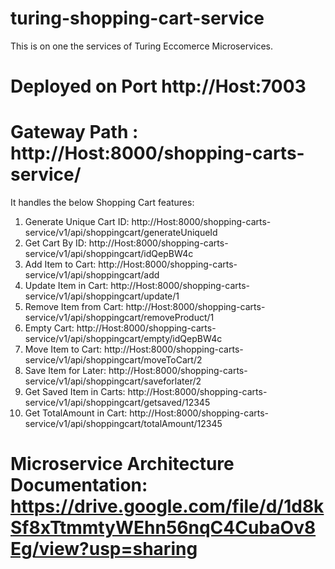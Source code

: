 # turing-shopping-cart-service

This is on one the services of Turing Eccomerce Microservices. 

# Deployed on Port http://Host:7003

# Gateway Path :  http://Host:8000/shopping-carts-service/ 

It handles the below Shopping Cart features:

1. Generate Unique Cart ID: http://Host:8000/shopping-carts-service/v1/api/shoppingcart/generateUniqueId
2. Get Cart By ID: http://Host:8000/shopping-carts-service/v1/api/shoppingcart/idQepBW4c
3. Add Item to Cart: http://Host:8000/shopping-carts-service/v1/api/shoppingcart/add
4. Update Item in Cart: http://Host:8000/shopping-carts-service/v1/api/shoppingcart/update/1
5. Remove Item from Cart: http://Host:8000/shopping-carts-service/v1/api/shoppingcart/removeProduct/1
6. Empty Cart: http://Host:8000/shopping-carts-service/v1/api/shoppingcart/empty/idQepBW4c
7. Move Item to Cart: http://Host:8000/shopping-carts-service/v1/api/shoppingcart/moveToCart/2
8. Save Item for Later: http://Host:8000/shopping-carts-service/v1/api/shoppingcart/saveforlater/2
9. Get Saved Item in Carts: http://Host:8000/shopping-carts-service/v1/api/shoppingcart/getsaved/12345
10. Get TotalAmount in Cart: http://Host:8000/shopping-carts-service/v1/api/shoppingcart/totalAmount/12345

# Microservice Architecture Documentation: https://drive.google.com/file/d/1d8kSf8xTtmmtyWEhn56nqC4CubaOv8Eg/view?usp=sharing





